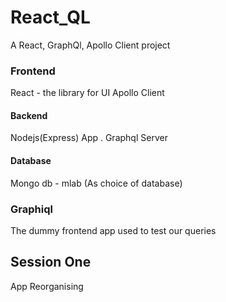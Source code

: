 # React_QL

A React, GraphQl, Apollo Client project

### Frontend

React - the library for UI
Apollo Client

#### Backend

Nodejs(Express) App .
Graphql Server

#### Database

Mongo db - mlab (As choice of database)

### Graphiql

The dummy frontend app used to test our queries

## Session One

App Reorganising
